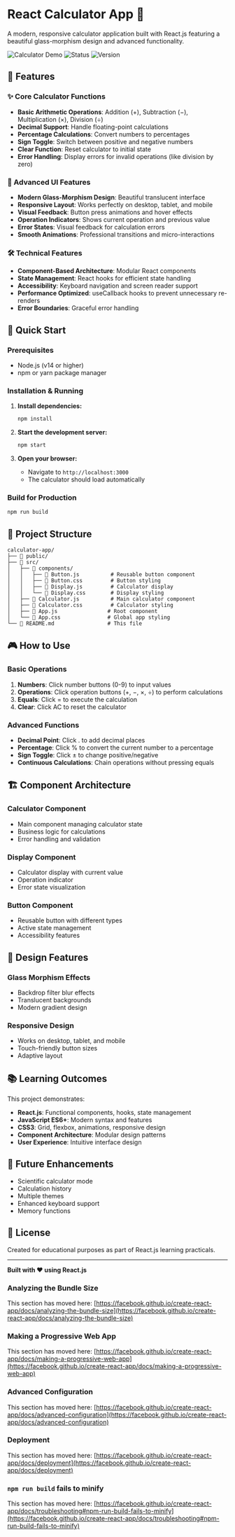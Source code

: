 # React Calculator App 🧮

A modern, responsive calculator application built with React.js featuring a beautiful glass-morphism design and advanced functionality.

![Calculator Demo](https://img.shields.io/badge/React-Calculator-blue) ![Status](https://img.shields.io/badge/Status-Complete-brightgreen) ![Version](https://img.shields.io/badge/Version-1.0-orange)

## 🌟 Features

### ✨ Core Calculator Functions
- **Basic Arithmetic Operations**: Addition (+), Subtraction (−), Multiplication (×), Division (÷)
- **Decimal Support**: Handle floating-point calculations
- **Percentage Calculations**: Convert numbers to percentages
- **Sign Toggle**: Switch between positive and negative numbers
- **Clear Function**: Reset calculator to initial state
- **Error Handling**: Display errors for invalid operations (like division by zero)

### 🎨 Advanced UI Features
- **Modern Glass-Morphism Design**: Beautiful translucent interface
- **Responsive Layout**: Works perfectly on desktop, tablet, and mobile
- **Visual Feedback**: Button press animations and hover effects
- **Operation Indicators**: Shows current operation and previous value
- **Error States**: Visual feedback for calculation errors
- **Smooth Animations**: Professional transitions and micro-interactions

### 🛠️ Technical Features
- **Component-Based Architecture**: Modular React components
- **State Management**: React hooks for efficient state handling
- **Accessibility**: Keyboard navigation and screen reader support
- **Performance Optimized**: useCallback hooks to prevent unnecessary re-renders
- **Error Boundaries**: Graceful error handling

## 🚀 Quick Start

### Prerequisites
- Node.js (v14 or higher)
- npm or yarn package manager

### Installation & Running

1. **Install dependencies:**
   ```bash
   npm install
   ```

2. **Start the development server:**
   ```bash
   npm start
   ```

3. **Open your browser:**
   - Navigate to `http://localhost:3000`
   - The calculator should load automatically

### Build for Production

```bash
npm run build
```

## 📁 Project Structure

```
calculator-app/
├── 📁 public/
├── 📁 src/
│   ├── 📁 components/
│   │   ├── 📄 Button.js          # Reusable button component
│   │   ├── 🎨 Button.css         # Button styling
│   │   ├── 📄 Display.js         # Calculator display
│   │   └── 🎨 Display.css        # Display styling
│   ├── 📄 Calculator.js          # Main calculator component
│   ├── 🎨 Calculator.css         # Calculator styling
│   ├── 📄 App.js                # Root component
│   └── 🎨 App.css               # Global app styling
└── 📄 README.md                 # This file
```

## 🎮 How to Use

### Basic Operations
1. **Numbers**: Click number buttons (0-9) to input values
2. **Operations**: Click operation buttons (+, −, ×, ÷) to perform calculations
3. **Equals**: Click = to execute the calculation
4. **Clear**: Click AC to reset the calculator

### Advanced Functions
- **Decimal Point**: Click . to add decimal places
- **Percentage**: Click % to convert the current number to a percentage
- **Sign Toggle**: Click ± to change positive/negative
- **Continuous Calculations**: Chain operations without pressing equals

## 🏗️ Component Architecture

### Calculator Component
- Main component managing calculator state
- Business logic for calculations
- Error handling and validation

### Display Component
- Calculator display with current value
- Operation indicator
- Error state visualization

### Button Component
- Reusable button with different types
- Active state management
- Accessibility features

## 🎨 Design Features

### Glass Morphism Effects
- Backdrop filter blur effects
- Translucent backgrounds
- Modern gradient design

### Responsive Design
- Works on desktop, tablet, and mobile
- Touch-friendly button sizes
- Adaptive layout

## 📚 Learning Outcomes

This project demonstrates:
- **React.js**: Functional components, hooks, state management
- **JavaScript ES6+**: Modern syntax and features
- **CSS3**: Grid, flexbox, animations, responsive design
- **Component Architecture**: Modular design patterns
- **User Experience**: Intuitive interface design

## 🔮 Future Enhancements

- Scientific calculator mode
- Calculation history
- Multiple themes
- Enhanced keyboard support
- Memory functions

## 📄 License

Created for educational purposes as part of React.js learning practicals.

---

**Built with ❤️ using React.js**

### Analyzing the Bundle Size

This section has moved here: [https://facebook.github.io/create-react-app/docs/analyzing-the-bundle-size](https://facebook.github.io/create-react-app/docs/analyzing-the-bundle-size)

### Making a Progressive Web App

This section has moved here: [https://facebook.github.io/create-react-app/docs/making-a-progressive-web-app](https://facebook.github.io/create-react-app/docs/making-a-progressive-web-app)

### Advanced Configuration

This section has moved here: [https://facebook.github.io/create-react-app/docs/advanced-configuration](https://facebook.github.io/create-react-app/docs/advanced-configuration)

### Deployment

This section has moved here: [https://facebook.github.io/create-react-app/docs/deployment](https://facebook.github.io/create-react-app/docs/deployment)

### `npm run build` fails to minify

This section has moved here: [https://facebook.github.io/create-react-app/docs/troubleshooting#npm-run-build-fails-to-minify](https://facebook.github.io/create-react-app/docs/troubleshooting#npm-run-build-fails-to-minify)
